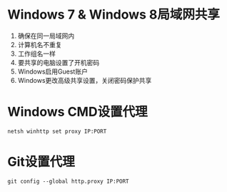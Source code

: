 # Windows 7 & Windows 8局域网共享
1. 确保在同一局域网内
2. 计算机名不重复
3. 工作组名一样
4. 要共享的电脑设置了开机密码
5. Windows启用Guest账户
6. Windows更改高级共享设置，关闭密码保护共享

# Windows CMD设置代理
```
netsh winhttp set proxy IP:PORT
```

# Git设置代理
```
git config --global http.proxy IP:PORT
```
